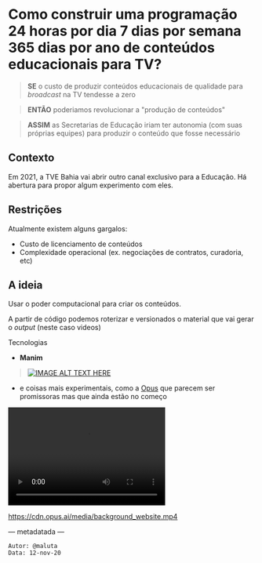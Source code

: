 # Como construir uma programação 24 horas por dia 7 dias por semana 365 dias por ano de conteúdos educacionais para TV? 


> **SE** o custo de produzir conteúdos educacionais de qualidade para *broadcast* na TV tendesse a zero

> **ENTÃO** poderiamos revolucionar a "produção de conteúdos"   

> **ASSIM** as Secretarias de Educação iriam ter autonomia (com suas próprias equipes) para produzir o conteúdo que fosse necessário

## Contexto

Em 2021, a TVE Bahia vai abrir outro canal exclusivo para a Educação. Há abertura para propor algum experimento com eles. 

## Restrições 

Atualmente existem alguns gargalos: 

- Custo de licenciamento de conteúdos
- Complexidade operacional (ex. negociações de contratos, curadoria, etc)  

## A ideia 

Usar o poder computacional para criar os conteúdos. 


A partir de código podemos roterizar e versionados o material que vai gerar o *output* (neste caso videos)

Tecnologias 

- **Manim** 
> [![IMAGE ALT TEXT HERE](https://img.youtube.com/vi/ENMyFGmq5OA/0.jpg)](https://www.youtube.com/watch?v=ENMyFGmq5OA)

- e coisas mais experimentais, como a [Opus](https://opus.ai/) que parecem ser promissoras mas que ainda estão no começo


<video src="https://cdn.opus.ai/media/background_website.mp4" width="320" height="200" controls preload></video>

https://cdn.opus.ai/media/background_website.mp4

— metadatada —

```
Autor: @maluta
Data: 12-nov-20
```



